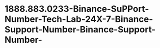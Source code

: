 # 1888.883.0233-Binance-SuPPort-Number-Tech-Lab-24X-7-Binance-Support-Number-Binance-Support-Number-